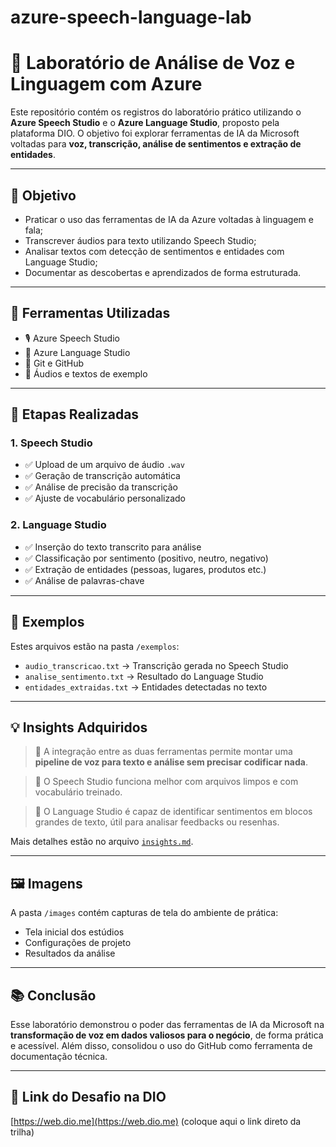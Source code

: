 # azure-speech-language-lab
# 🧠 Laboratório de Análise de Voz e Linguagem com Azure

Este repositório contém os registros do laboratório prático utilizando o **Azure Speech Studio** e o **Azure Language Studio**, proposto pela plataforma DIO. O objetivo foi explorar ferramentas de IA da Microsoft voltadas para **voz, transcrição, análise de sentimentos e extração de entidades**.

---

## 🎯 Objetivo

- Praticar o uso das ferramentas de IA da Azure voltadas à linguagem e fala;
- Transcrever áudios para texto utilizando Speech Studio;
- Analisar textos com detecção de sentimentos e entidades com Language Studio;
- Documentar as descobertas e aprendizados de forma estruturada.

---

## 🧰 Ferramentas Utilizadas

- 🎙️ Azure Speech Studio
- 🧾 Azure Language Studio
- 📄 Git e GitHub
- 💬 Áudios e textos de exemplo

---

## 🚀 Etapas Realizadas

### 1. Speech Studio
- ✅ Upload de um arquivo de áudio `.wav`
- ✅ Geração de transcrição automática
- ✅ Análise de precisão da transcrição
- ✅ Ajuste de vocabulário personalizado

### 2. Language Studio
- ✅ Inserção do texto transcrito para análise
- ✅ Classificação por sentimento (positivo, neutro, negativo)
- ✅ Extração de entidades (pessoas, lugares, produtos etc.)
- ✅ Análise de palavras-chave

---

## 📂 Exemplos

Estes arquivos estão na pasta `/exemplos`:

- `audio_transcricao.txt` → Transcrição gerada no Speech Studio
- `analise_sentimento.txt` → Resultado do Language Studio
- `entidades_extraidas.txt` → Entidades detectadas no texto

---

## 💡 Insights Adquiridos

> 📌 A integração entre as duas ferramentas permite montar uma **pipeline de voz para texto e análise sem precisar codificar nada**.

> 📌 O Speech Studio funciona melhor com arquivos limpos e com vocabulário treinado.

> 📌 O Language Studio é capaz de identificar sentimentos em blocos grandes de texto, útil para analisar feedbacks ou resenhas.

Mais detalhes estão no arquivo [`insights.md`](insights.md).

---

## 🖼️ Imagens

A pasta `/images` contém capturas de tela do ambiente de prática:

- Tela inicial dos estúdios
- Configurações de projeto
- Resultados da análise

---

## 📚 Conclusão

Esse laboratório demonstrou o poder das ferramentas de IA da Microsoft na **transformação de voz em dados valiosos para o negócio**, de forma prática e acessível. Além disso, consolidou o uso do GitHub como ferramenta de documentação técnica.

---

## 🔗 Link do Desafio na DIO

[https://web.dio.me](https://web.dio.me) (coloque aqui o link direto da trilha)
